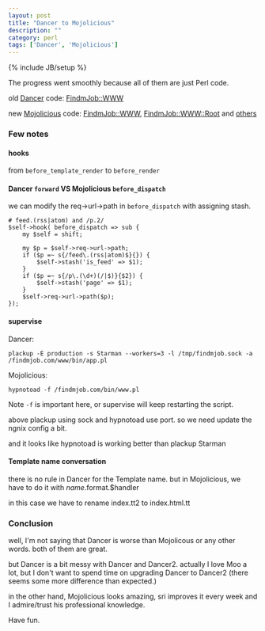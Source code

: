 ```yaml
---
layout: post
title: "Dancer to Mojolicious"
description: ""
category: perl
tags: ['Dancer', 'Mojolicious']
---
```

{% include JB/setup %}

The progress went smoothly because all of them are just Perl code.

old [Dancer](http://www.perldancer.org/) code: [FindmJob::WWW](https://github.com/fayland/findmjob.com/blob/3368b812b72d11cbd1534d2cb870ad0f331a0bf7/www/lib/FindmJob/WWW.pm)

new [Mojolicious](http://mojolicio.us/) code:
[FindmJob::WWW](https://github.com/fayland/findmjob.com/blob/5727a9f68cca0d18bf7acb26b7ccaa9ab05663b1/lib/FindmJob/WWW.pm), [FindmJob::WWW::Root](https://github.com/fayland/findmjob.com/blob/5727a9f68cca0d18bf7acb26b7ccaa9ab05663b1/lib/FindmJob/WWW/Root.pm) and [others](https://github.com/fayland/findmjob.com/tree/5727a9f68cca0d18bf7acb26b7ccaa9ab05663b1/lib/FindmJob/WWW)

### Few notes

#### hooks

from `before_template_render` to `before_render`

#### Dancer `forward` VS Mojolicious `before_dispatch`

we can modify the req->url->path in `before_dispatch` with assigning stash.

    # feed.(rss|atom) and /p.2/
    $self->hook( before_dispatch => sub {
        my $self = shift;

        my $p = $self->req->url->path;
        if ($p =~ s{/feed\.(rss|atom)$}{}) {
            $self->stash('is_feed' => $1);
        }
        if ($p =~ s{/p\.(\d+)(/|$)}{$2}) {
            $self->stash('page' => $1);
        }
        $self->req->url->path($p);
    });

#### supervise

Dancer:

    plackup -E production -s Starman --workers=3 -l /tmp/findmjob.sock -a /findmjob.com/www/bin/app.pl

Mojolicious:

    hypnotoad -f /findmjob.com/bin/www.pl

Note `-f` is important here, or supervise will keep restarting the script.

above plackup using sock and hypnotoad use port. so we need update the ngnix config a bit.

and it looks like hypnotoad is working better than plackup Starman

#### Template name conversation

there is no rule in Dancer for the Template name. but in Mojolicious, we have to do it with $name.$format.$handler

in this case we have to rename index.tt2 to index.html.tt

### Conclusion

well, I'm not saying that Dancer is worse than Mojolicous or any other words. both of them are great.

but Dancer is a bit messy with Dancer and Dancer2. actually I love Moo a lot, but I don't want to spend time on upgrading Dancer to Dancer2 (there seems some more difference than expected.)

in the other hand, Mojolicious looks amazing, sri improves it every week and I admire/trust his professional knowledge.

Have fun.
